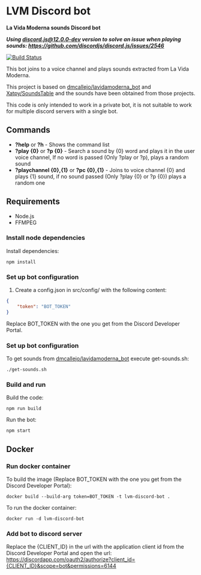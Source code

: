 # LVM Discord bot
**La Vida Moderna sounds Discord bot**

**_Using discord.js@12.0.0-dev version to solve an issue when playing sounds: https://github.com/discordjs/discord.js/issues/2546_**

[![Build Status](https://travis-ci.org/jsirgo/lvm-discord-bot.svg?branch=master)](https://travis-ci.org/jsirgo/lvm-discord-bot)

This bot joins to a voice channel and plays sounds extracted from La Vida Moderna.

This project is based on [dmcallejo/lavidamoderna_bot](https://github.com/dmcallejo/lavidamoderna_bot) and [Xatpy/SoundsTable](https://github.com/Xatpy/SoundsTable) and the sounds have been obtained from those projects.

This code is only intended to work in a private bot, it is not suitable to work for multiple discord servers with a single bot.

## Commands
* **?help** or **?h** - Shows the command list
* **?play {0}** or **?p {0}** - Search a sound by {0} word and plays it in the user voice channel, If no word is passed (Only ?play or ?p), plays a random sound
* **?playchannel {0},{1}** or **?pc {0},{1}** - Joins to voice channel {0} and plays {1} sound, if no sound passed (Only ?play {0} or ?p {0}) plays a random one

## Requirements
* Node.js
* FFMPEG

### Install node dependencies
Install dependencies:
```shell
npm install
```

### Set up bot configuration
1. Create a config.json in src/config/ with the following content:
```json
{
    "token": "BOT_TOKEN"
}
```
Replace BOT_TOKEN with the one you get from the Discord Developer Portal.

### Set up bot configuration
To get sounds from [dmcallejo/lavidamoderna_bot](https://github.com/dmcallejo/lavidamoderna_bot) execute get-sounds.sh:
```shell
./get-sounds.sh
```

### Build and run
Build the code:
```shell
npm run build
```
Run the bot:
```shell
npm start
```

## Docker
### Run docker container
To build the image (Replace BOT_TOKEN with the one you get from the Discord Developer Portal):
```shell
docker build --build-arg token=BOT_TOKEN -t lvm-discord-bot .
```
To run the docker container:
```shell
docker run -d lvm-discord-bot
```

### Add bot to discord server
Replace the {CLIENT_ID} in the url with the application client id from the Discord Developer Portal and open the url:
https://discordapp.com/oauth2/authorize?client_id={CLIENT_ID}&scope=bot&permissions=6144
